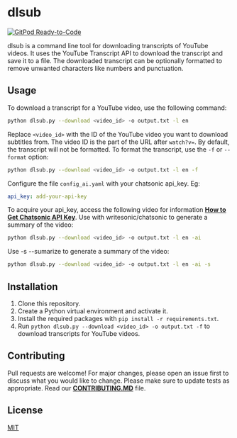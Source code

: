 # dlsub

[![GitPod Ready-to-Code](https://img.shields.io/badge/Gitpod-Ready--to--Code-blue?logo=gitpod)](https://github.com/lobocode/dlsub)

dlsub is a command line tool for downloading transcripts of YouTube videos. It uses the YouTube Transcript API to download the transcript and save it to a file. The downloaded transcript can be optionally formatted to remove unwanted characters like numbers and punctuation.

## Usage

To download a transcript for a YouTube video, use the following command:

```bash
python dlsub.py --download <video_id> -o output.txt -l en
```

Replace `<video_id>` with the ID of the YouTube video you want to download subtitles from. The video ID is the part of the URL after `watch?v=`. By default, the transcript will not be formatted. To format the transcript, use the `-f` or `--format` option:

```bash
python dlsub.py --download <video_id> -o output.txt -l en -f 
```
Configure the file `config_ai.yaml` with your chatsonic api_key. Eg:

```yaml
api_key: add-your-api-key
```

To acquire your api_key, access the following video for information **[How to Get Chatsonic API Key](https://www.youtube.com/watch?v=YbRRPk9qRxY)**. Use with writesonic/chatsonic to generate a summary of the video:

```bash
python dlsub.py --download <video_id> -o output.txt -l en -ai
```

Use -s --sumarize to generate a summary of the video:

```bash
python dlsub.py --download <video_id> -o output.txt -l en -ai -s
```

## Installation

1. Clone this repository.
2. Create a Python virtual environment and activate it.
3. Install the required packages with `pip install -r requirements.txt`.
4. Run `python dlsub.py --download <video_id> -o output.txt -f` to download transcripts for YouTube videos.

## Contributing

Pull requests are welcome! For major changes, please open an issue first to discuss what you would like to change. Please make sure to update tests as appropriate. Read our **[CONTRIBUTING.MD](https://github.com/lobocode/dlsub/blob/main/CONTRIBUTING.MD)** file.

## License

[MIT](https://choosealicense.com/licenses/mit/)
